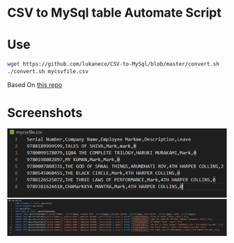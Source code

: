 # CSV to MySql table Automate Script


# Use
```bash
wget https://github.com/lukaneco/CSV-to-MySql/blob/master/convert.sh
./convert.sh mycsvfile.csv
```

Based On [this repo](https://github.com/pavanchhatpar/csv-to-sql-converter)

# Screenshots
![before photo](/images/before.png?raw=true "Before conversion")
![after photo](/images/after.png?raw=true "After conversion")